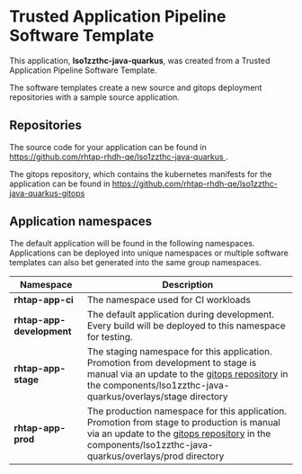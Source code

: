 # Trusted Application Pipeline Software Template

This application, **lso1zzthc-java-quarkus**, was created from a Trusted Application Pipeline Software Template.

The software templates create a new source and gitops deployment repositories with a sample source application. 

## Repositories

The source code for your application can be found in [https://github.com/rhtap-rhdh-qe/lso1zzthc-java-quarkus ](https://github.com/rhtap-rhdh-qe/lso1zzthc-java-quarkus ).
 
The gitops repository, which contains the kubernetes manifests for the application can be found in 
[https://github.com/rhtap-rhdh-qe/lso1zzthc-java-quarkus-gitops ](https://github.com/rhtap-rhdh-qe/lso1zzthc-java-quarkus-gitops ) 

## Application namespaces 

The default application will be found in the following namespaces. Applications can be deployed into unique namespaces or multiple software templates can also bet generated into the same group namespaces.  

|  Namespace   |  Description   |  
| -------- | -------- |
| **rhtap-app-ci** | The namespace used for CI workloads |
| **rhtap-app-development** | The default application during development. Every build will be deployed to this namespace for testing. |
| **rhtap-app-stage** | The staging namespace for this application. Promotion from development to stage is manual via an update to the [gitops repository](https://github.com/rhtap-rhdh-qe/lso1zzthc-java-quarkus-gitops ) in the components/lso1zzthc-java-quarkus/overlays/stage directory |
| **rhtap-app-prod** | The production namespace for this application. Promotion from stage to production is manual via an update to the [gitops repository](https://github.com/rhtap-rhdh-qe/lso1zzthc-java-quarkus-gitops ) in the components/lso1zzthc-java-quarkus/overlays/prod directory |